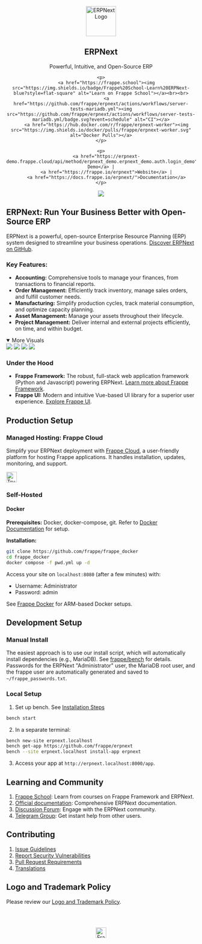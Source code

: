 <!-- ERPNext: The Open-Source ERP Solution for Your Business -->
<div align="center">
    <a href="https://frappe.io/erpnext">
	    <img src="./erpnext/public/images/v16/erpnext.svg" alt="ERPNext Logo" height="80px" width="80px"/>
    </a>
    <h2>ERPNext</h2>
    <p align="center">
        Powerful, Intuitive, and Open-Source ERP
    </p>

    <p>
        <a href="https://frappe.school"><img src="https://img.shields.io/badge/Frappe%20School-Learn%20ERPNext-blue?style=flat-square" alt="Learn on Frappe School"></a><br><br>
        <a href="https://github.com/frappe/erpnext/actions/workflows/server-tests-mariadb.yml"><img src="https://github.com/frappe/erpnext/actions/workflows/server-tests-mariadb.yml/badge.svg?event=schedule" alt="CI"></a>
        <a href="https://hub.docker.com/r/frappe/erpnext-worker"><img src="https://img.shields.io/docker/pulls/frappe/erpnext-worker.svg" alt="Docker Pulls"></a>
    </p>

    <p>
        <a href="https://erpnext-demo.frappe.cloud/api/method/erpnext_demo.erpnext_demo.auth.login_demo">Live Demo</a> |
        <a href="https://frappe.io/erpnext">Website</a> |
        <a href="https://docs.frappe.io/erpnext/">Documentation</a>
    </p>
</div>

<div align="center">
	<img src="./erpnext/public/images/v16/hero_image.png"/>
</div>

## ERPNext: Run Your Business Better with Open-Source ERP

ERPNext is a powerful, open-source Enterprise Resource Planning (ERP) system designed to streamline your business operations. [Discover ERPNext on GitHub](https://github.com/frappe/erpnext).

### Key Features:

*   **Accounting:** Comprehensive tools to manage your finances, from transactions to financial reports.
*   **Order Management:** Efficiently track inventory, manage sales orders, and fulfill customer needs.
*   **Manufacturing:** Simplify production cycles, track material consumption, and optimize capacity planning.
*   **Asset Management:**  Manage your assets throughout their lifecycle.
*   **Project Management:** Deliver internal and external projects efficiently, on time, and within budget.

<details open>
  <summary>More Visuals</summary>
	<img src="https://erpnext.com/files/v16_bom.png"/>
	<img src="https://erpnext.com/files/v16_stock_summary.png"/>
	<img src="https://erpnext.com/files/v16_job_card.png"/>
	<img src="https://erpnext.com/files/v16_tasks.png"/>
</details>

### Under the Hood

*   **Frappe Framework:** The robust, full-stack web application framework (Python and Javascript) powering ERPNext.  [Learn more about Frappe Framework](https://github.com/frappe/frappe).
*   **Frappe UI:** Modern and intuitive Vue-based UI library for a superior user experience.  [Explore Frappe UI](https://github.com/frappe/frappe-ui).

## Production Setup

### Managed Hosting: Frappe Cloud

Simplify your ERPNext deployment with [Frappe Cloud](https://frappecloud.com), a user-friendly platform for hosting Frappe applications.  It handles installation, updates, monitoring, and support.

<div>
	<a href="https://erpnext-demo.frappe.cloud/app/home" target="_blank">
		<picture>
			<source media="(prefers-color-scheme: dark)" srcset="https://frappe.io/files/try-on-fc-white.png">
			<img src="https://frappe.io/files/try-on-fc-black.png" alt="Try on Frappe Cloud" height="28" />
		</picture>
	</a>
</div>


### Self-Hosted

#### Docker

**Prerequisites:** Docker, docker-compose, git.  Refer to [Docker Documentation](https://docs.docker.com) for setup.

**Installation:**

```bash
git clone https://github.com/frappe/frappe_docker
cd frappe_docker
docker compose -f pwd.yml up -d
```

Access your site on `localhost:8080` (after a few minutes) with:
*   Username: Administrator
*   Password: admin

See [Frappe Docker](https://github.com/frappe/frappe_docker?tab=readme-ov-file#to-run-on-arm64-architecture-follow-this-instructions) for ARM-based Docker setups.

## Development Setup

### Manual Install

The easiest approach is to use our install script, which will automatically install dependencies (e.g., MariaDB). See [frappe/bench](https://github.com/frappe/bench) for details.  Passwords for the ERPNext "Administrator" user, the MariaDB root user, and the frappe user are automatically generated and saved to `~/frappe_passwords.txt`.

### Local Setup

1.  Set up bench. See [Installation Steps](https://frappeframework.com/docs/user/en/installation)
   ```bash
   bench start
   ```

2.  In a separate terminal:
   ```bash
   bench new-site erpnext.localhost
   bench get-app https://github.com/frappe/erpnext
   bench --site erpnext.localhost install-app erpnext
   ```

3.  Access your app at `http://erpnext.localhost:8000/app`.

## Learning and Community

1.  [Frappe School](https://school.frappe.io):  Learn from courses on Frappe Framework and ERPNext.
2.  [Official documentation](https://docs.erpnext.com/): Comprehensive ERPNext documentation.
3.  [Discussion Forum](https://discuss.erpnext.com/): Engage with the ERPNext community.
4.  [Telegram Group](https://erpnext_public.t.me): Get instant help from other users.

## Contributing

1.  [Issue Guidelines](https://github.com/frappe/erpnext/wiki/Issue-Guidelines)
2.  [Report Security Vulnerabilities](https://erpnext.com/security)
3.  [Pull Request Requirements](https://github.com/frappe/erpnext/wiki/Contribution-Guidelines)
4.  [Translations](https://crowdin.com/project/frappe)

## Logo and Trademark Policy

Please review our [Logo and Trademark Policy](TRADEMARK_POLICY.md).

<br />
<br />
<div align="center" style="padding-top: 0.75rem;">
	<a href="https://frappe.io" target="_blank">
		<picture>
			<source media="(prefers-color-scheme: dark)" srcset="https://frappe.io/files/Frappe-white.png">
			<img src="https://frappe.io/files/Frappe-black.png" alt="Frappe Technologies" height="28"/>
		</picture>
	</a>
</div>